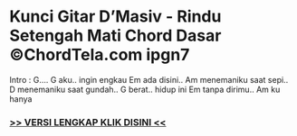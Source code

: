 
 # Kunci Gitar D’Masiv - Rindu Setengah Mati Chord Dasar ©ChordTela.com ipgn7


Intro : G…. G aku.. ingin engkau Em ada disini.. Am menemaniku saat sepi.. D menemaniku saat gundah.. G berat.. hidup ini Em tanpa dirimu.. Am ku hanya

###  <a href="https://shortlighzx.web.app?sq=Kunci Gitar D’Masiv - Rindu Setengah Mati Chord Dasar ©ChordTela.com"> >> VERSI LENGKAP KLIK DISINI << </a>
